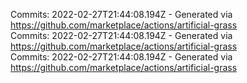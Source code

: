 Commits: 2022-02-27T21:44:08.194Z - Generated via https://github.com/marketplace/actions/artificial-grass
<br>
Commits: 2022-02-27T21:44:08.194Z - Generated via https://github.com/marketplace/actions/artificial-grass
<br>
Commits: 2022-02-27T21:44:08.194Z - Generated via https://github.com/marketplace/actions/artificial-grass
<br>
